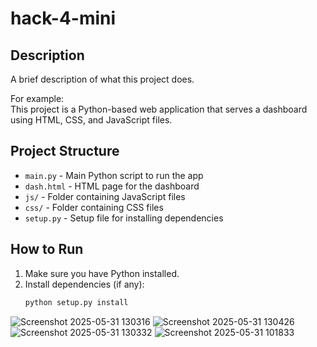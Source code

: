 # hack-4-mini

## Description
A brief description of what this project does.

For example:  
This project is a Python-based web application that serves a dashboard using HTML, CSS, and JavaScript files.

## Project Structure
- `main.py` - Main Python script to run the app  
- `dash.html` - HTML page for the dashboard  
- `js/` - Folder containing JavaScript files  
- `css/` - Folder containing CSS files  
- `setup.py` - Setup file for installing dependencies  

## How to Run

1. Make sure you have Python installed.  
2. Install dependencies (if any):  
   ```bash
   python setup.py install

![Screenshot 2025-05-31 130316](https://github.com/user-attachments/assets/5b437425-b454-45cf-b098-9e380c2e007f)
![Screenshot 2025-05-31 130426](https://github.com/user-attachments/assets/40e1f0ef-d096-4993-abb8-30cad6f60d7f)
![Screenshot 2025-05-31 130332](https://github.com/user-attachments/assets/719c6041-fbad-48a6-919d-56284b05ff0d)
![Screenshot 2025-05-31 101833](https://github.com/user-attachments/assets/2d1f952a-470e-43bf-8d38-720194489ac5)

